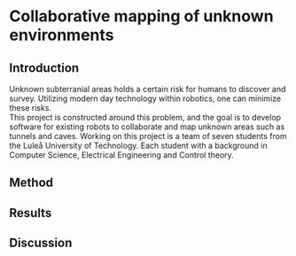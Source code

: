 # Collaborative mapping of unknown environments

<h2>Introduction</h2>
<p>
Unknown subterranial areas holds a certain risk for humans to discover and survey. Utilizing modern day technology within robotics, one can minimize these risks.<br>
This project is constructed around this problem, and the goal is to develop software for existing robots to collaborate and map unknown areas such as tunnels and caves. Working on this project is a team of seven students from the Luleå University of Technology. Each student with a background in Computer Science, Electrical Engineering and Control theory.
</p>
<h2>Method</h2>
<p>
</p>
<h2>Results</h2>
<p>
</p>
<h2>Discussion</h2>
<p>
</p>
